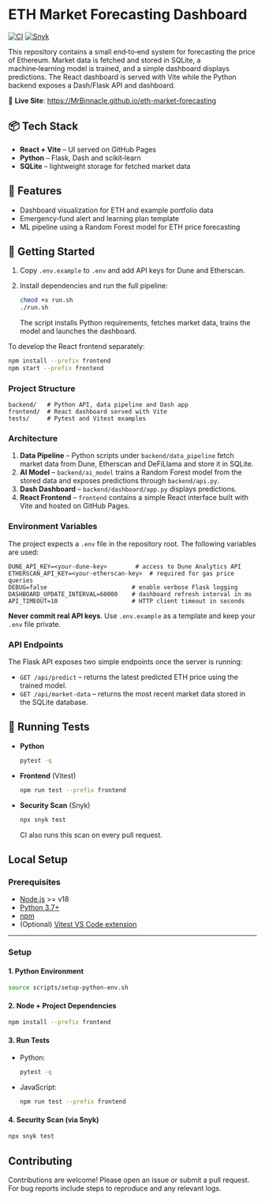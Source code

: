 # ETH Market Forecasting Dashboard

[![CI](https://github.com/MrBinnacle/eth-market-forecasting/actions/workflows/ci.yml/badge.svg)](https://github.com/MrBinnacle/eth-market-forecasting/actions/workflows/ci.yml)
[![Snyk](https://snyk.io/test/github/MrBinnacle/eth-market-forecasting/badge.svg)](https://snyk.io/test/github/MrBinnacle/eth-market-forecasting)

This repository contains a small end‑to‑end system for forecasting the price of
Ethereum. Market data is fetched and stored in SQLite, a machine‑learning model
is trained, and a simple dashboard displays predictions. The React dashboard is
served with Vite while the Python backend exposes a Dash/Flask API and
dashboard.

🔗 **Live Site**: <https://MrBinnacle.github.io/eth-market-forecasting>

## 📦 Tech Stack

- **React + Vite** – UI served on GitHub Pages
- **Python** – Flask, Dash and scikit‑learn
- **SQLite** – lightweight storage for fetched market data

## 🧠 Features

- Dashboard visualization for ETH and example portfolio data
- Emergency‑fund alert and learning plan template
- ML pipeline using a Random Forest model for ETH price forecasting

## 🚀 Getting Started

1. Copy `.env.example` to `.env` and add API keys for Dune and Etherscan.
2. Install dependencies and run the full pipeline:

   ```bash
   chmod +x run.sh
   ./run.sh
   ```

   The script installs Python requirements, fetches market data, trains the
   model and launches the dashboard.

To develop the React frontend separately:

```bash
npm install --prefix frontend
npm start --prefix frontend
```

### Project Structure

```
backend/   # Python API, data pipeline and Dash app
frontend/  # React dashboard served with Vite
tests/     # Pytest and Vitest examples
```

### Architecture

1. **Data Pipeline** – Python scripts under `backend/data_pipeline` fetch market
   data from Dune, Etherscan and DeFiLlama and store it in SQLite.
2. **AI Model** – `backend/ai_model` trains a Random Forest model from the
   stored data and exposes predictions through `backend/api.py`.
3. **Dash Dashboard** – `backend/dashboard/app.py` displays predictions.
4. **React Frontend** – `frontend` contains a simple React interface built with
   Vite and hosted on GitHub Pages.

### Environment Variables

The project expects a `.env` file in the repository root. The following
variables are used:

```
DUNE_API_KEY=<your-dune-key>        # access to Dune Analytics API
ETHERSCAN_API_KEY=<your-etherscan-key>  # required for gas price queries
DEBUG=false                        # enable verbose Flask logging
DASHBOARD_UPDATE_INTERVAL=60000    # dashboard refresh interval in ms
API_TIMEOUT=10                     # HTTP client timeout in seconds
```

**Never commit real API keys**. Use `.env.example` as a template and keep your
`.env` file private.

### API Endpoints

The Flask API exposes two simple endpoints once the server is running:

- `GET /api/predict` – returns the latest predicted ETH price using the
  trained model.
- `GET /api/market-data` – returns the most recent market data stored in the
  SQLite database.

## 🧪 Running Tests

- **Python**

  ```bash
  pytest -q
  ```

- **Frontend** (Vitest)

  ```bash
  npm run test --prefix frontend
  ```

- **Security Scan** (Snyk)

  ```bash
  npx snyk test
  ```
  CI also runs this scan on every pull request.

## Local Setup

### Prerequisites

- [Node.js](https://nodejs.org/) >= v18
- [Python 3.7+](https://www.python.org/)
- [npm](https://www.npmjs.com/)
- (Optional) [Vitest VS Code extension](https://marketplace.visualstudio.com/items?itemName=ZixuanChen.vitest-explorer)

---

### Setup

#### 1. Python Environment

```bash
source scripts/setup-python-env.sh
```

#### 2. Node + Project Dependencies

```bash
npm install --prefix frontend
```

#### 3. Run Tests

* Python:

  ```bash
  pytest -q
  ```

* JavaScript:

  ```bash
  npm run test --prefix frontend
  ```

#### 4. Security Scan (via Snyk)

```bash
npx snyk test
```

## Contributing

Contributions are welcome! Please open an issue or submit a pull request.
For bug reports include steps to reproduce and any relevant logs.


